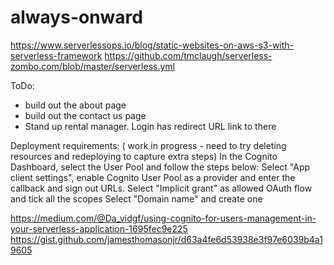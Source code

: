 # always-onward


https://www.serverlessops.io/blog/static-websites-on-aws-s3-with-serverless-framework
https://github.com/tmclaugh/serverless-zombo.com/blob/master/serverless.yml

ToDo:
- build out the about page
- build out the contact us page
- Stand up rental manager. Login has redirect URL link to there

Deployment requirements:
( work in progress - need to try deleting resources and redeploying to capture extra steps)
In the Cognito Dashboard, select the User Pool and follow the steps below:
    Select "App client settings", enable Cognito User Pool as a provider and enter the callback and sign out URLs. Select "Implicit grant" as allowed OAuth flow and tick all the scopes
    Select "Domain name" and create one

https://medium.com/@Da_vidgf/using-cognito-for-users-management-in-your-serverless-application-1695fec9e225
https://gist.github.com/jamesthomasonjr/d63a4fe6d53938e3f97e6039b4a19605

